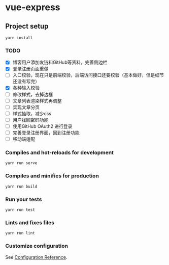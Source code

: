 # vue-express

## Project setup
```
yarn install
```

### TODO
- [x] 博客用户添加友链和GitHub等资料，完善侧边栏
- [x] 登录注册页面重做
- [ ] 入口校验，现在只是前端校验，后端访问接口还要校验（基本做好，但是细节还没有写完）
- [x] 各种输入校验
- [ ] 修改样式，去掉边框
- [ ] 文章列表渲染样式再调整
- [ ] 实现文章分页
- [ ] 样式抽取，减少css
- [ ] 用户找回密码功能
- [ ] 使用GitHub OAuth2 进行登录
- [ ] 完善登录注册界面，回到注册功能
- [ ] 移动端适配

### Compiles and hot-reloads for development
```
yarn run serve
```

### Compiles and minifies for production
```
yarn run build
```

### Run your tests
```
yarn run test
```

### Lints and fixes files
```
yarn run lint
```

### Customize configuration
See [Configuration Reference](https://cli.vuejs.org/config/).

